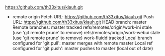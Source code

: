 https://github.com/th33xitus/kiauh.git
* remote origin
  Fetch URL: https://github.com/th33xitus/kiauh.git
  Push  URL: https://github.com/th33xitus/kiauh.git
  HEAD branch: master
  Remote branches:
    master                         tracked
    refs/remotes/origin/work-ini   stale (use 'git remote prune' to remove)
    refs/remotes/origin/work-webui stale (use 'git remote prune' to remove)
    work-fluidd                    tracked
  Local branch configured for 'git pull':
    master merges with remote master
  Local ref configured for 'git push':
    master pushes to master (local out of date)
